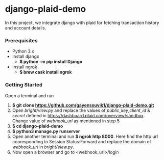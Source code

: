 # django-plaid-demo
In this project, we integrate django with plaid for fetching transaction history and account details.

### Prerequisites
* Python 3.x
* Install django
  - **$ python -m pip install Django**
* Install ngrok
  - **$ brew cask install ngrok**
  
### Getting Started
Open a terminal and run
1. **$ git clone https://github.com/gayensouvik1/django-plaid-demo.git**
2. Open *bright/view.py* and replace the values of *public_key*,*client_id* & *secret* defined in https://dashboard.plaid.com/overview/sandbox. Change value of *webhook_url* as mentioned in step 5
3. **$ cd django-plaid-demo**
4. **$ python3 manage.py runserver**
5. Open another terminal and run **$ ngrok http 8000**. Here find the http url cooresponding to Session Status:Forward and replace the domain of *webhook_url* in *bright/view.py*.
6. Now open a browser and go to <webhook_url>/login
